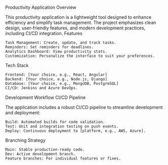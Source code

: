 Productivity Application
Overview

This productivity application is a lightweight tool designed to enhance efficiency and simplify task management. The project emphasizes clean design, user-friendly features, and modern development practices, including CI/CD integration.
Features

    Task Management: Create, update, and track tasks.
    Reminders: Set reminders for deadlines.
    Analytics Dashboard: View productivity stats.
    Customization: Personalize the interface to suit your preferences.

Tech Stack

    Frontend: [Your choice, e.g., React, Angular]
    Backend: [Your choice, e.g., Node.js, Django]
    Database: [Your choice, e.g., MongoDB, PostgreSQL]
    CI/CD: Jenkins and Azure DevOps.
    
  Development Workflow
CI/CD Pipeline

The application includes a robust CI/CD pipeline to streamline development and deployment:

    Build: Automated builds for code validation.
    Test: Unit and integration testing on push events.
    Deploy: Continuous deployment to [platform, e.g., AWS, Azure].

Branching Strategy

    Main: Stable production-ready code.
    Dev: Active development branch.
    Feature branches: For individual features or fixes.
